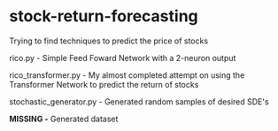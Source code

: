 # stock-return-forecasting
Trying to find techniques to predict the price of stocks

rico.py - Simple Feed Foward Network with a 2-neuron output

rico_transformer.py - My almost completed attempt on using the Transformer Network to predict the return of stocks

stochastic_generator.py - Generated random samples of desired SDE's

**MISSING -** Generated dataset
